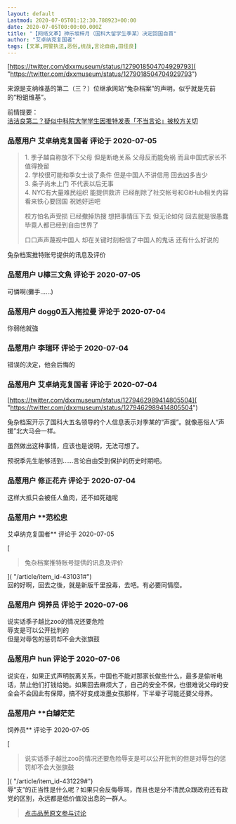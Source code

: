 ```yaml
---
layout: default
Lastmod: 2020-07-05T01:12:30.788923+00:00
date: 2020-07-05T00:00:00.000Z
title: "【网络文革】神乐坂梓月（国科大留学生季某）决定回国自首"
author: "艾卓纳克复国者"
tags: [文革,网警执法,恶俗,统战,言论自由,田佳良]
---
```


[https://twitter.com/dxxmuseum/status/1279018504704929793]( "https://twitter.com/dxxmuseum/status/1279018504704929793")  
  
来源是支纳维基的第二（三？）位继承网站“兔杂档案”的声明，似乎就是先前的“粉蛆维基”。  
  
前情提要：  
[洁洁良第二？疑似中科院大学学生因推特发表「不当言论」被校方关切](https://pincong.rocks/article/20899 "https://pincong.rocks/article/20899")

            
### 品葱用户 **艾卓纳克复国者** 评论于 2020-07-05
        
> 1\. 季子越自称放不下父母 但是断绝关系 父母反而能免祸 而且中国式家长不值得挽留  
> 2\. 学校很可能和季女士谈了条件 但是中国人不讲信用 回去凶多吉少  
> 3\. 条子尚未上门 不代表以后无事  
> 4\. NYC有大量难民组织 能提供救济 已经削除了社交帐号和GitHub相关内容 看来铁心要回国 祝她好运吧  
>   
> 校方怕名声受损 已经撤掉热搜 想把事情压下去 但无论如何 回去就是很愚蠢 毕竟人都已经到自由世界了  
>   
> 口口声声蔑视中国人 却在关键时刻相信了中国人的鬼话 还有什么好说的

  
兔杂档案推特账号提供的讯息及评价
        


            
### 品葱用户 **U檸三文魚** 评论于 2020-07-05
        
可憐啊(攤手……)
        


            
### 品葱用户 **dogg0五入拖拉曼** 评论于 2020-07-04
        
你弱他就強
        


            
### 品葱用户 **李瑞环** 评论于 2020-07-04
        
错误的决定，他会后悔的
        


            
### 品葱用户 **艾卓纳克复国者** 评论于 2020-07-04
        
[https://twitter.com/dxxmuseum/status/1279462989414805504]( "https://twitter.com/dxxmuseum/status/1279462989414805504")  
  
兔杂档案开示了国科大五名领导的个人信息表示对季某的“声援”。就像恶俗人“声援”北大马会一样。  
  
虽然做出这种事情，应该也是说明，无法可想了。  
  
预祝季先生能够活到……言论自由受到保护的历史时期吧。
        


            
### 品葱用户 **修正花卉** 评论于 2020-07-04
        
这样大抵只会被任人鱼肉，还不如死磕呢
        


            
### 品葱用户 **范松忠 
艾卓纳克复国者** 评论于 2020-07-05
        
[

> 兔杂档案推特账号提供的讯息及评价

]( "/article/item_id-431031#")  
回的好啊，回去之後，就是新版千里投毒，去吧。有必要同情麼。
        


            
### 品葱用户 **饲养员** 评论于 2020-07-06
        
说实话季子越比zoo的情况还要危险  
辱支是可以公开批判的  
但是对辱包的惩罚却不会大张旗鼓
        


            
### 品葱用户 **hun** 评论于 2020-07-06
        
说实在，如果正式声明脱离关系，中国也不能对那家长做些什么，最多是偷听电话，禁止他们打钱给她。如果回去麻烦大了，自己的安全不保，也很难说父母的安全会不会因此有保障，搞不好变成泼墨女孩那样，下半辈子可能还要父母养。
        


            
### 品葱用户 **白罅茫茫 
饲养员** 评论于 2020-07-05
        
[

> 说实话季子越比zoo的情况还要危险辱支是可以公开批判的但是对辱包的惩罚却不会大张旗鼓

]( "/article/item_id-431229#")  
辱“支”的正当性是什么呢？如果只会反侮辱骂，而且也是分不清民众跟政府还有政党的区别，永远都是低价值没出息的一群人。
        






> [点击品葱原文参与讨论](https://pincong.rocks/article/21193)

